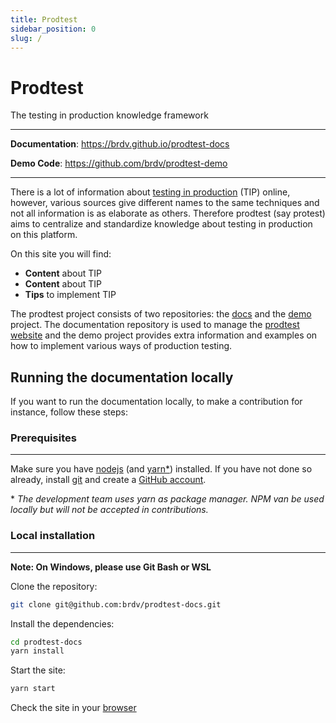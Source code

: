 ```yaml
---
title: Prodtest
sidebar_position: 0
slug: /
---
```


# Prodtest

The testing in production knowledge framework

---

**Documentation**: https://brdv.github.io/prodtest-docs

**Demo Code**: https://github.com/brdv/prodtest-demo

---

There is a lot of information about [testing in production](https://www.google.com/search?q=testing+in+production&oq=testing+in+production) (TIP) online, however, various sources give different names to the same techniques and not all information is as elaborate as others. Therefore prodtest (say protest) aims to centralize and standardize knowledge about testing in production on this platform.

On this site you will find:

- **Content** about TIP
- **Content** about TIP
- **Tips** to implement TIP

The prodtest project consists of two repositories: the [docs](https://github.com/brdv/prodtest-docs) and the [demo](https://github.com/brdv/prodtest-demo) project. The documentation repository is used to manage the [prodtest website](https://brdv.github.io/prodtest-docs) and the demo project provides extra information and examples on how to implement various ways of production testing.

## Running the documentation locally

If you want to run the documentation locally, to make a contribution for instance, follow these steps:

### Prerequisites

---

Make sure you have [nodejs](https://nodejs.org/en/) (and [yarn\*](https://yarnpkg.com/getting-started/install)) installed. If you have not done so already, install [git](https://git-scm.com/book/en/v2/Getting-Started-Installing-Git) and create a [GitHub account](https://github.com/join).

\* _The development team uses yarn as package manager. NPM van be used locally but will not be accepted in contributions._

### Local installation

---

**Note: On Windows, please use Git Bash or WSL**

Clone the repository:

```bash
git clone git@github.com:brdv/prodtest-docs.git
```

Install the dependencies:

```bash
cd prodtest-docs
yarn install
```

Start the site:

```bash
yarn start
```

Check the site in your [browser](http://localhost:3000/prodtest-docs)
